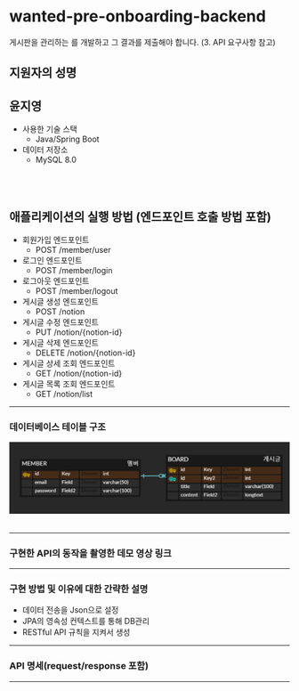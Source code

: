 # wanted-pre-onboarding-backend

게시판을 관리하는 를 개발하고 그 결과를 제출해야 합니다. (3. API 요구사항 참고)

## 지원자의 성명

## 윤지영

- 사용한 기술 스택
  - Java/Spring Boot
- 데이터 저장소
  - MySQL 8.0

<br><br>

## 애플리케이션의 실행 방법 (엔드포인트 호출 방법 포함)

- 회원가입 엔드포인트
  - POST /member/user
- 로그인 엔드포인트
  - POST /member/login
- 로그아웃 엔드포인트
  - POST /member/logout
- 게시글 생성 엔드포인트
  - POST /notion
- 게시글 수정 엔드포인트
  - PUT /notion/{notion-id}
- 게시글 삭제 엔드포인트
  - DELETE /notion/{notion-id}
- 게시글 상세 조회 엔드포인트
  - GET /notion/{notion-id}
- 게시글 목록 조회 엔드포인트
  - GET /notion/list

---

### 데이터베이스 테이블 구조

![DB 이미지](./img/wanted.png)<br/><br/>

---

### 구현한 API의 동작을 촬영한 데모 영상 링크

---

### 구현 방법 및 이유에 대한 간략한 설명

- 데이터 전송을 Json으로 설정
- JPA의 영속성 컨텍스트를 통해 DB관리
- RESTful API 규칙을 지켜서 생성

---

### API 명세(request/response 포함)

---

<!-- <br></br>

## 3. API 요구 사항

<!--
게시판을 관리하는 RESTful API를 개발해 주세요. 이때, 다음의 기능을 구현해야 합니다. 데이터베이스의 테이블 설계는 지원자분의 판단에 맡겨져 있습니다. 요구사항을 충족시키는 데 필요하다고 생각되는 구조로 자유롭게 설계해 주세요.

- **과제 2. 사용자 로그인 엔드포인트**
  - 사용자가 올바른 이메일과 비밀번호를 제공하면, 사용자 인증을 거친 후에 JWT(JSON Web Token)를 생성하여 사용자에게 반환하도록 해주세요.
  - 과제 1과 마찬가지로 회원가입 엔드포인트에 이메일과 비밀번호의 유효성 검사기능을 구현해주세요.
- **과제 3. 새로운 게시글을 생성하는 엔드포인트**
- **과제 4. 게시글 목록을 조회하는 엔드포인트**
  - 반드시 Pagination 기능을 구현해 주세요.
- **과제 5. 특정 게시글을 조회하는 엔드포인트**
  - 게시글의 ID를 받아 해당 게시글을 조회하는 엔드포인트를 구현해 주세요.
- **과제 6. 특정 게시글을 수정하는 엔드포인트**
  - 게시글의 ID와 수정 내용을 받아 해당 게시글을 수정하는 엔드포인트를 구현해 주세요.
  - 게시글을 수정할 수 있는 사용자는 게시글 작성자만이어야 합니다.
- **과제 7. 특정 게시글을 삭제하는 엔드포인트**
  - 게시글의 ID를 받아 해당 게시글을 삭제하는 엔드포인트를 구현해 주세요.
  - 게시글을 삭제할 수 있는 사용자는 게시글 작성자만이어야 합니다. -->
